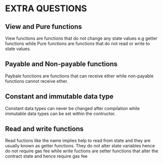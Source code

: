 # EXTRA QUESTIONS

## View and Pure functions
View functions are functions that do not change any state values e.g getter functions while Pure functions are functions that do not read or write to state values.

## Payable and Non-payable functions
Paybale functions are functions that can receive ether while non-payable functions cannot receive ether.

## Constant and immutable data type
Constant data types can never be changed after compilation while immutable data types  can be set within the contructor.

## Read and write functions
Read fuctions like the name implies help to read from state and they are usually known as getter functions. They do not alter state variables hence do not require gas fee while write fuctions are setter functions that alter the contract state and hence require gas fee
